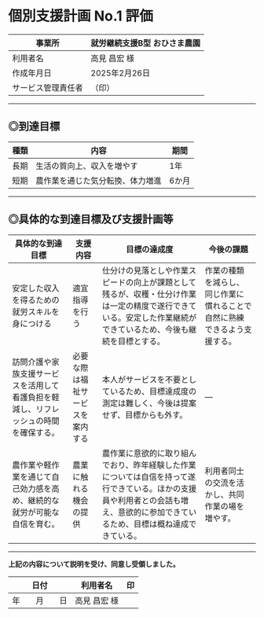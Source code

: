 # 個別支援計画 No.1 評価

| 事業所                         | 就労継続支援B型 おひさま農園 |
|--------------------------------|-----------------------------|
| 利用者名                       | 高見 昌宏 様               |
| 作成年月日                     | 2025年2月26日              |
| サービス管理責任者             | （印）                     |

---

## ◎到達目標

| 種類 | 内容                                   | 期間  |
|------|----------------------------------------|-------|
| 長期 | 生活の質向上、収入を増やす             | 1年   |
| 短期 | 農作業を通じた気分転換、体力増進       | 6か月 |

---

## ◎具体的な到達目標及び支援計画等

| 具体的な到達目標                                         | 支援内容                             | 目標の達成度                                                                                                                                                 | 今後の課題                                                           |
|----------------------------------------------------------|--------------------------------------|--------------------------------------------------------------------------------------------------------------------------------------------------------------|----------------------------------------------------------------------|
| 安定した収入を得るための就労スキルを身につける           | 適宜指導を行う                       | 仕分けの見落としや作業スピードの向上が課題として残るが、収穫・仕分け作業は一定の精度で遂行できている。安定した作業継続ができているため、今後も継続を目標とする。 | 作業の種類を減らし、同じ作業に慣れることで自然に熟練できるよう支援する。 |
| 訪問介護や家族支援サービスを活用して看護負担を軽減し、リフレッシュの時間を確保する。 | 必要な際は福祉サービスを案内する     | 本人がサービスを不要としているため、目標達成度の測定は難しく、今後は提案せず、目標からも外す。                                                                 | ―                                                                    |
| 農作業や軽作業を通じて自己効力感を高め、継続的な就労が可能な自信を育む。       | 農業に触れる機会の提供               | 農作業に意欲的に取り組んでおり、昨年経験した作業については自信を持って遂行できている。ほかの支援員や利用者との会話も増え、意欲的に参加できているため、目標は概ね達成できている。 | 利用者同士の交流を活かし、共同作業の場を増やす。                     |

---

**上記の内容について説明を受け、同意し受領しました。**

| 日付               | 利用者名         | 印 |
|--------------------|------------------|----|
| 年　　月　　日     | 高見 昌宏 様     |    | 